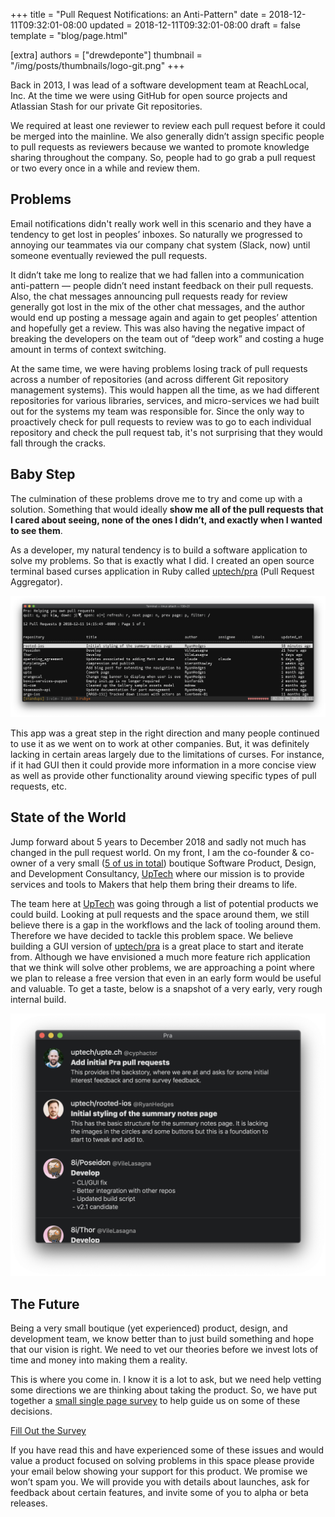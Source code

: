 +++
title = "Pull Request Notifications: an Anti-Pattern"
date = 2018-12-11T09:32:01-08:00
updated = 2018-12-11T09:32:01-08:00
draft = false
template = "blog/page.html"

[extra]
authors = ["drewdeponte"]
thumbnail = "/img/posts/thumbnails/logo-git.png"
+++

Back in 2013, I was lead of a software development team at ReachLocal, Inc. At the time we were using GitHub for open source projects and Atlassian Stash for our private Git repositories.

We required at least one reviewer to review each pull request before it could be merged into the mainline. We also generally didn’t assign specific people to pull requests as reviewers because we wanted to promote knowledge sharing throughout the company. So, people had to go grab a pull request or two every once in a while and review them.

## Problems
Email notifications didn't really work well in this scenario and they have a tendency to get lost in peoples’ inboxes. So naturally we progressed to annoying our teammates via our company chat system (Slack, now) until someone eventually reviewed the pull requests.

It didn’t take me long to realize that we had fallen into a communication anti-pattern — people didn’t need instant feedback on their pull requests. Also, the chat messages announcing pull requests ready for review generally got lost in the mix of the other chat messages, and the author would end up posting a message again and again to get peoples’ attention and hopefully get a review. This was also having the negative impact of breaking the developers on the team out of “deep work” and costing a huge amount in terms of context switching.

At the same time, we were having problems losing track of pull requests across a number of repositories (and across different Git repository management systems). This would happen all the time, as we had different repositories for various libraries, services, and micro-services we had built out for the systems my team was responsible for. Since the only way to proactively check for pull requests to review was to go to each individual repository and check the pull request tab, it's not surprising that they would fall through the cracks.

## Baby Step
The culmination of these problems drove me to try and come up with a solution. Something that would ideally **show me all of the pull requests that I cared about seeing, none of the ones I didn’t, and exactly when I wanted to see them**.

As a developer, my natural tendency is to build a software application to solve my problems. So that is exactly what I did. I created an open source terminal based curses application in Ruby called [uptech/pra](https://github.com/uptech/pra) (Pull Request Aggregator). 

![Pra cli](pra-cli-screenshot.png)

This app was a great step in the right direction and many people continued to use it as we went on to work at other companies. But, it was definitely lacking in certain areas largely due to the limitations of curses. For instance, if it had GUI then it could provide more information in a more concise view as well as provide other functionality around viewing specific types of pull requests, etc.

## State of the World
Jump forward about 5 years to December 2018 and sadly not much has changed in the pull request world. On my front, I am the co-founder & co-owner of a very small ([5 of us in total](/about)) boutique Software Product, Design, and Development Consultancy, [UpTech](https://uptechstudio.com) where our mission is to provide services and tools to Makers that help them bring their dreams to life.

The team here at [UpTech](https://uptechstudio.com) was going through a list of potential products we could build. Looking at pull requests and the space around them, we still believe there is a gap in the workflows and the lack of tooling around them. Therefore we have decided to tackle this problem space. We believe building a GUI version of [uptech/pra](https://github.com/uptech/pra) is a great place to start and iterate from. Although we have envisioned a much more feature rich application that we think will solve other problems, we are approaching a point where we plan to release a free version that even in an early form would be useful and valuable. To get a taste, below is a snapshot of a very early, very rough internal build.

![Pra macOS](pra-macos-screenshot.png)

## The Future
Being a very small boutique (yet experienced) product, design, and development team, we know better than to just build something and hope that our vision is right. We need to vet our theories before we invest lots of time and money into making them a reality.

This is where you come in. I know it is a lot to ask, but we need help vetting some directions we are thinking about taking the product. So, we have put together a [small single page survey](https://goo.gl/forms/otHy58AVGkRvbZMm1) to help guide us on some of these decisions.

<div class="text-center my-4"><a class="btn btn-lg btn-outline-dark text-center" href="https://goo.gl/forms/otHy58AVGkRvbZMm1">Fill Out the Survey</a></div>

If you have read this and have experienced some of these issues and would value a product focused on solving problems in this space please provide your email below showing your support for this product. We promise we won’t spam you. We will provide you with details about launches, ask for feedback about certain features, and invite some of you to alpha or beta releases.


